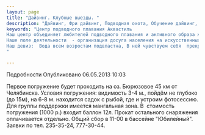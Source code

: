 ```yaml
---
layout: page
title: "Дайвинг. Клубные выезды. "
description: "Дайвинг, Фри дайвинг, Подводная охота, Обучение дайвинг, Сертификат дайвинг"
keywords: "Центр подводного плавания Аквастиль
Наш центр объединяет любителей подводного плавания и активного образа жизни.
Наше поле деятельности  - организация досуга населения на искусственных и естественных водоёмах.
Наш девиз:  Вода всем возростам подвластна, В ней чувствуем себя  прекрасно!
"

---
```


Подробности
     Опубликовано 06.05.2013 10:03 

Первое погружение будет проходить на оз. Бюрюзовое 45 км от Челябинска. Условия погружения: видимость 3-4 м., пойдём не глубоко (до 15м), на 6-8 м. находится садок с рыбой, где и устроим фотосессию. Для группы поддержки имеется мангальная зона. В  стоимость погружения (1000 р.) входит баллон 12л. Прокат остального снаряжения оплачивается отдельно. Общий сбор в 11-00 в бассейне "Юбилейный". Заявки по тел. 235-35-24, 777-30-44.